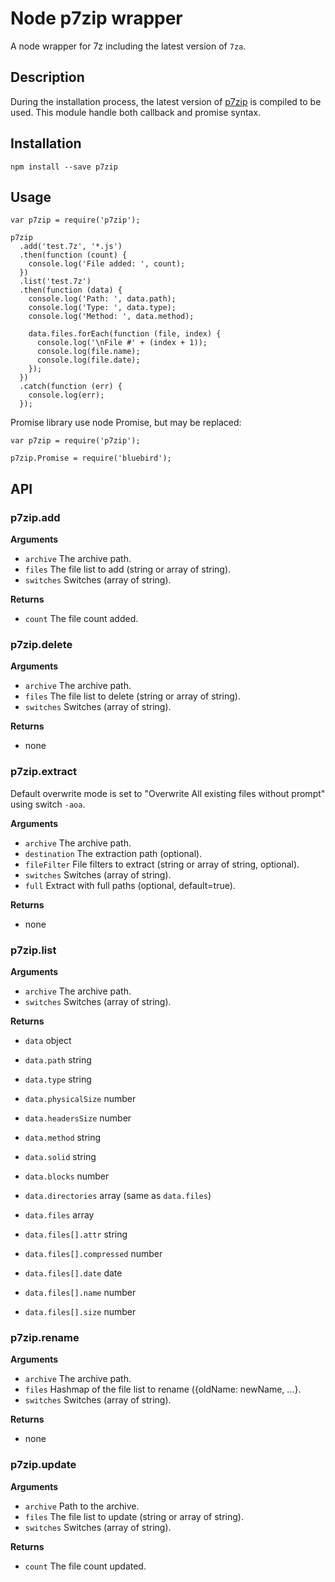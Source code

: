 Node p7zip wrapper
==================

A node wrapper for 7z including the latest version of `7za`.

Description
-----------

During the installation process, the latest version of [p7zip](https://github.com/jbdemonte/p7zip) is compiled to be used.
This module handle both callback and promise syntax.

Installation
------------

```
npm install --save p7zip
```


Usage
-----
```
var p7zip = require('p7zip');

p7zip
  .add('test.7z', '*.js')
  .then(function (count) {
    console.log('File added: ', count);
  })
  .list('test.7z')
  .then(function (data) {
    console.log('Path: ', data.path);
    console.log('Type: ', data.type);
    console.log('Method: ', data.method);

    data.files.forEach(function (file, index) {
      console.log('\nFile #' + (index + 1));
      console.log(file.name);
      console.log(file.date);
    });
  })
  .catch(function (err) {
    console.log(err);
  });
```

Promise library use node Promise, but may be replaced:

```
var p7zip = require('p7zip');

p7zip.Promise = require('bluebird');
```


API
---

### p7zip.add

**Arguments**
 * `archive` The archive path.
 * `files` The file list to add (string or array of string).
 * `switches` Switches (array of string).

**Returns**
 * `count` The file count added.


### p7zip.delete

**Arguments**
 * `archive` The archive path.
 * `files` The file list to delete (string or array of string).
 * `switches` Switches (array of string).

**Returns**
 * none


### p7zip.extract

Default overwrite mode is set to "Overwrite All existing files without prompt" using switch `-aoa`.

**Arguments**
 * `archive` The archive path.
 * `destination` The extraction path (optional).
 * `fileFilter` File filters to extract (string or array of string, optional).
 * `switches` Switches (array of string).
 * `full` Extract with full paths (optional, default=true).

**Returns**
 * none


### p7zip.list

**Arguments**
 * `archive` The archive path.
 * `switches` Switches (array of string).

**Returns**
 * `data`           object

 * `data.path`          string
 * `data.type`          string
 * `data.physicalSize`  number
 * `data.headersSize`   number
 * `data.method`        string
 * `data.solid`         string
 * `data.blocks`        number
 * `data.directories`   array (same as `data.files`)
 * `data.files`         array

 * `data.files[].attr`          string
 * `data.files[].compressed`    number
 * `data.files[].date`          date
 * `data.files[].name`          number
 * `data.files[].size`          number


### p7zip.rename

**Arguments**
 * `archive` The archive path.
 * `files` Hashmap of the file list to rename ({oldName: newName, ...}.
 * `switches` Switches (array of string).

**Returns**
 * none

### p7zip.update

**Arguments**
 * `archive` Path to the archive.
 * `files` The file list to update (string or array of string).
 * `switches` Switches (array of string).

**Returns**
 * `count` The file count updated.
